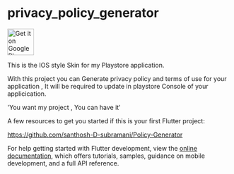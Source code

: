 # privacy_policy_generator  
<a href='https://play.google.com/store/apps/details?id=com.privacy.policy.LS&pcampaignid=pcampaignidMKT-Other-global-all-co-prtnr-py-PartBadge-Mar2515-1'>
  <img alt='Get it on Google Play' src='https://play.google.com/intl/en_us/badges/static/images/badges/en_badge_web_generic.png' height='60'/>
</a>

This is the IOS style Skin for my Playstore application.

With this project you can Generate privacy policy and terms of use for your application , It will be required to update in playstore Console of your applicication.

'You want my project , You can have it'



A few resources to get you started if this is your first Flutter project:

https://github.com/santhosh-D-subramani/Policy-Generator

For help getting started with Flutter development, view the
[online documentation](https://docs.flutter.dev/), which offers tutorials,
samples, guidance on mobile development, and a full API reference.

